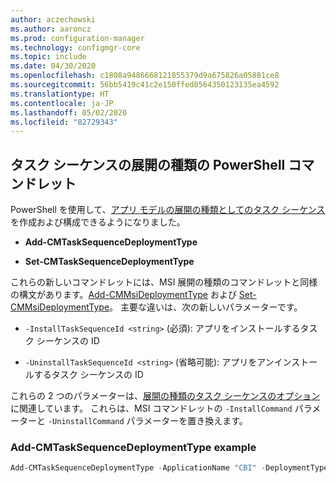 ```yaml
---
author: aczechowski
ms.author: aaroncz
ms.prod: configuration-manager
ms.technology: configmgr-core
ms.topic: include
ms.date: 04/30/2020
ms.openlocfilehash: c1808a9486668121855379d9a675826a05881ce8
ms.sourcegitcommit: 56bb5419c41c2e150ffed0564350123135ea4592
ms.translationtype: HT
ms.contentlocale: ja-JP
ms.lasthandoff: 05/02/2020
ms.locfileid: "82729343"
---
```

## <a name="powershell-cmdlets-for-task-sequence-deployment-types"></a><a name="bkmk_osdpwsh"></a> タスク シーケンスの展開の種類の PowerShell コマンドレット

<!--7019342-->

PowerShell を使用して、[アプリ モデルの展開の種類としてのタスク シーケンス](../../../../../apps/get-started/creating-windows-applications.md#bkmk_tsdt)を作成および構成できるようになりました。

- **Add-CMTaskSequenceDeploymentType**

- **Set-CMTaskSequenceDeploymentType**

これらの新しいコマンドレットには、MSI 展開の種類のコマンドレットと同様の構文があります。[Add-CMMsiDeploymentType](https://docs.microsoft.com/powershell/module/configurationmanager/Add-CMMsiDeploymentType?view=sccm-ps) および [Set-CMMsiDeploymentType](https://docs.microsoft.com/powershell/module/configurationmanager/Set-CMMsiDeploymentType?view=sccm-ps)。 主要な違いは、次の新しいパラメーターです。

- `-InstallTaskSequenceId <string>` (必須): アプリをインストールするタスク シーケンスの ID

- `-UninstallTaskSequenceId <string>` (省略可能): アプリをアンインストールするタスク シーケンスの ID

これらの 2 つのパラメーターは、[展開の種類のタスク シーケンスのオプション](../../../../../apps/deploy-use/create-applications.md#bkmk_dt-ts)に関連しています。 これらは、MSI コマンドレットの `-InstallCommand` パラメーターと `-UninstallCommand` パラメーターを置き換えます。

### <a name="add-cmtasksequencedeploymenttype-example"></a>Add-CMTaskSequenceDeploymentType example

```powershell
Add-CMTaskSequenceDeploymentType -ApplicationName "CBI" -DeploymentTypeName "Complex install" -Comment "New Deployment Type" -InstallTaskSequenceId "ABC001EB" -UninstallTaskSequenceId "ABC00378" -ScriptLanguage "PowerShell" -ScriptText "dir"
```
